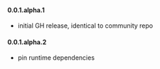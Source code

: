 #### 0.0.1.alpha.1

* initial GH release, identical to community repo

#### 0.0.1.alpha.2

* pin runtime dependencies

